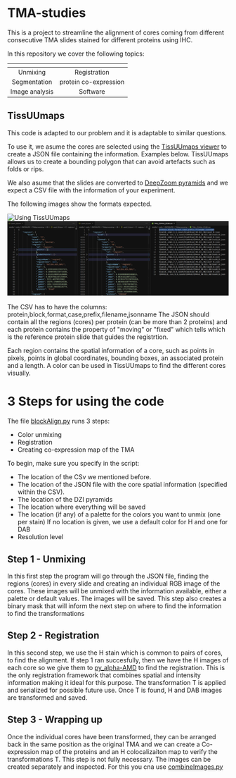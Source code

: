 TMA-studies
===========

This is a project to streamline the alignment of cores coming from different consecutive TMA slides stained for different proteins using IHC.

In this repository we cover the following topics:

| <!-- -->       | <!-- -->               |
|:--------------:|:----------------------:|
| Unmixing       | Registration           |
| Segmentation   | protein co-expression  |
| Image analysis | Software               |


TissUUmaps
----------

This code is adapted to our problem and it is adaptable to similar questions.

To use it, we asume the cores are selected using the [TissUUmaps viewer](https://github.com/wahlby-lab/TissUUmaps) to create a JSON file containing the information. Examples below. TissUUmaps allows us to create a bounding polygon that can avoid artefacts such as folds or rips.

We also asume that the slides are converted to [DeepZoom pyramids](https://github.com/wahlby-lab/TissUUmaps#How-to-start) and we expect a CSV file with the information of your experiment.

The following images show the formats expected.

![Using TissUUmaps](https://github.com/wahlby-lab/TMA-studies/blob/master/misc/TissUUmaps.gif)
![JSON and CSV formats](https://github.com/wahlby-lab/TMA-studies/blob/master/misc/JSON-CSV-example.jpg)

The CSV has to have the columns: protein,block,format,case,prefix,filename,jsonname
The JSON should contain all the regions (cores) per protein (can be more than 2 proteins) and each protein contains the property of "moving" or "fixed" which tells which is the reference protein slide that guides the registrtion.

Each region contains the spatial information of a core, such as points in pixels, points in global coordinates, bounding boxes, an associated protein and a length. A color can be used in TissUUmaps to find the different cores visually.

3 Steps for using the code
==========================

The file [blockAlign.py](https://github.com/wahlby-lab/TMA-studies/blob/master/blockAlign.py) runs 3 steps:
* Color unmixing
* Registration
* Creating co-expression map of the TMA

To begin, make sure you specify in the script: 
* The location of the CSv we mentioned before. 
* The location of the JSON file with the core spatial information (specified within the CSV). 
* The location of the DZI pyramids
* The location where everything will be saved
* The location (if any) of a palette for the colors you want to unmix (one per stain) If no location is given, we use a default color for H and one for DAB
* Resolution level

Step 1 - Unmixing
-----------------
In this first step the program will go through the JSON file, finding the regions (cores) in every slide and creating an individual RGB image of the cores. These images will be unmixed with the information available, either a palette or default values. The images will be saved. This step also creates a binary mask that will inform the next step on where to find the information to find the transformations

Step 2 - Registration
---------------------
In this second step, we use the H stain which is common to pairs of cores, to find the alignment. If step 1 ran succesfully, then we have the H images of each core so we give them to [py_alpha-AMD](https://github.com/MIDA-group/py_alpha_amd_release) to find the registration. This is the only registration framework that combines spatial and intensity information making it ideal for this purpose. The transformation T is applied and serialized for possible future use.
Once T is found, H and DAB images are transformed and saved.

Step 3 - Wrapping up
--------------------
Once the individual cores have been transformed, they can be arranged back in the same position as the original TMA and we can create a Co-expression map of the proteins and an H colocalizaiton map to verify the transformations T. This step is not fully necessary. The images can be created separately and inspected. For this you cna use [combineImages.py](https://github.com/wahlby-lab/TMA-studies/blob/master/combineImages.py)



